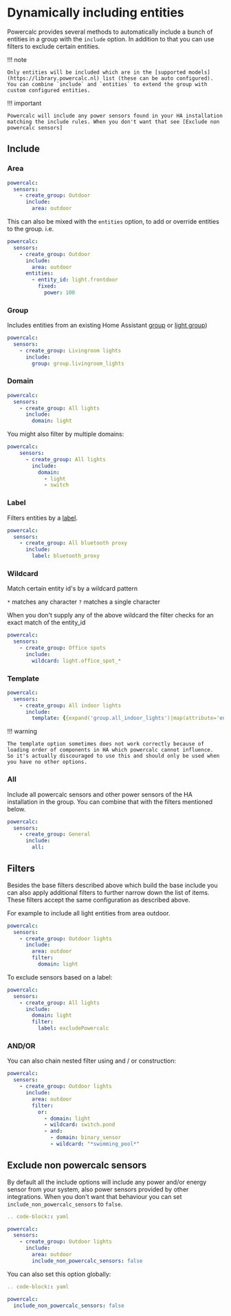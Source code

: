 # Dynamically including entities

Powercalc provides several methods to automatically include a bunch of entities in a group with the `include` option.
In addition to that you can use filters to exclude certain entities.

!!! note

    Only entities will be included which are in the [supported models](https://library.powercalc.nl) list (these can be auto configured). You can combine `include` and `entities` to extend the group with custom configured entities.

!!! important

    Powercalc will include any power sensors found in your HA installation matching the include rules. When you don't want that see [Exclude non powercalc sensors]

## Include

### Area

```yaml
powercalc:
  sensors:
    - create_group: Outdoor
      include:
        area: outdoor
```

This can also be mixed with the `entities` option, to add or override entities to the group. i.e.

```yaml
powercalc:
  sensors:
    - create_group: Outdoor
      include:
        area: outdoor
      entities:
        - entity_id: light.frontdoor
          fixed:
            power: 100
```

### Group

Includes entities from an existing Home Assistant [group](https://www.home-assistant.io/integrations/group/) or [light group](https://www.home-assistant.io/integrations/light.group/))

```yaml
powercalc:
  sensors:
    - create_group: Livingroom lights
      include:
        group: group.livingroom_lights
```

### Domain

```yaml
powercalc:
  sensors:
    - create_group: All lights
      include:
        domain: light
```

You might also filter by multiple domains:

```yaml
powercalc:
    sensors:
      - create_group: All lights
        include:
          domain:
            - light
            - switch
```

### Label

Filters entities by a [label](https://www.home-assistant.io/docs/organizing/labels/).

```yaml
powercalc:
  sensors:
    - create_group: All bluetooth proxy
      include:
        label: bluetooth_proxy
```

### Wildcard

Match certain entity id's by a wildcard pattern

`*` matches any character
`?` matches a single character

When you don't supply any of the above wildcard the filter checks for an exact match of the entity_id

```yaml
powercalc:
  sensors:
    - create_group: Office spots
      include:
        wildcard: light.office_spot_*
```

### Template

```yaml
powercalc:
  sensors:
    - create_group: All indoor lights
      include:
        template: {{expand('group.all_indoor_lights')|map(attribute='entity_id')|list}}
```

!!! warning

    The template option sometimes does not work correctly because of loading order of components in HA which powercalc cannot influence.
    So it's actually discouraged to use this and should only be used when you have no other options.

### All

Include all powercalc sensors and other power sensors of the HA installation in the group.
You can combine that with the filters mentioned below.

```yaml
powercalc:
  sensors:
    - create_group: General
      include:
        all:
```

## Filters

Besides the base filters described above which build the base include you can also apply additional filters to further narrow down the list of items.
These filters accept the same configuration as described above.

For example to include all light entities from area outdoor.

```yaml
powercalc:
  sensors:
    - create_group: Outdoor lights
      include:
        area: outdoor
        filter:
          domain: light
```

To exclude sensors based on a label:

```yaml
powercalc:
  sensors:
    - create_group: All lights
      include:
        domain: light
        filter:
          label: excludePowercalc
```

### AND/OR

You can also chain nested filter using and / or construction:

```yaml
powercalc:
  sensors:
    - create_group: Outdoor lights
      include:
        area: outdoor
        filter:
          or:
            - domain: light
            - wildcard: switch.pond
            - and:
              - domain: binary_sensor
              - wildcard: "*swimming_pool*"
```

## Exclude non powercalc sensors

By default all the include options will include any power and/or energy sensor from your system, also power sensors provided by other integrations.
When you don't want that behaviour you can set `include_non_powercalc_sensors` to `false`.

```yaml
.. code-block:: yaml

powercalc:
  sensors:
    - create_group: Outdoor lights
      include:
        area: outdoor
        include_non_powercalc_sensors: false
```

You can also set this option globally:

```yaml
.. code-block:: yaml

powercalc:
  include_non_powercalc_sensors: false
```

